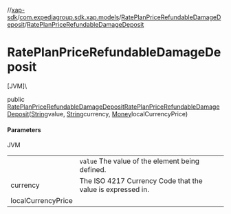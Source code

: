//[xap-sdk](../../../index.md)/[com.expediagroup.sdk.xap.models](../index.md)/[RatePlanPriceRefundableDamageDeposit](index.md)/[RatePlanPriceRefundableDamageDeposit](-rate-plan-price-refundable-damage-deposit.md)

# RatePlanPriceRefundableDamageDeposit

[JVM]\

public [RatePlanPriceRefundableDamageDeposit](index.md)[RatePlanPriceRefundableDamageDeposit](-rate-plan-price-refundable-damage-deposit.md)([String](https://docs.oracle.com/javase/8/docs/api/java/lang/String.html)value, [String](https://docs.oracle.com/javase/8/docs/api/java/lang/String.html)currency, [Money](../-money/index.md)localCurrencyPrice)

#### Parameters

JVM

| | |
|---|---|
|  | `value` The value of the element being defined. |
| currency | The ISO 4217 Currency Code that the value is expressed in. |
| localCurrencyPrice |
